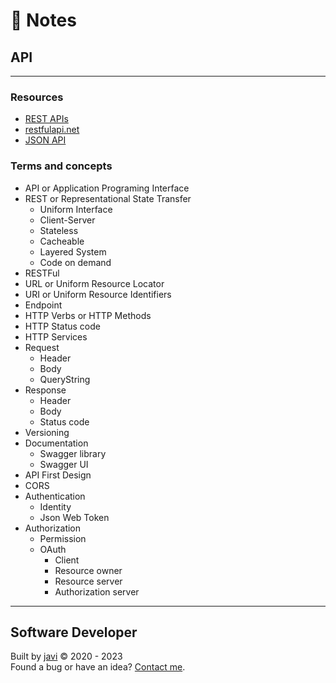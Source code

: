# :memo: Notes
## API
- - -
### Resources
* [REST APIs](https://www.ibm.com/cloud/learn/rest-apis)
* [restfulapi.net](https://restfulapi.net/)
* [JSON API](https://jsonapi.org/)
### Terms and concepts
* API or Application Programing Interface
* REST or Representational State Transfer
  - Uniform Interface
  - Client-Server
  - Stateless
  - Cacheable
  - Layered System
  - Code on demand
* RESTFul
* URL or Uniform Resource Locator
* URI or Uniform Resource Identifiers
* Endpoint
* HTTP Verbs or HTTP Methods
* HTTP Status code
* HTTP Services
* Request
  - Header
  - Body
  - QueryString
* Response
  - Header
  - Body
  - Status code
* Versioning
* Documentation
  - Swagger library
  - Swagger UI
* API First Design
* CORS
* Authentication
  - Identity
  - Json Web Token
* Authorization
  - Permission
  * OAuth
    - Client
    - Resource owner
    - Resource server
    - Authorization server
- - -
## Software Developer
Built by [javi](https://github.com/javierandres-dev/) :copyright: 2020 - 2023  
Found a bug or have an idea? [Contact me](https://www.linkedin.com/in/javierandres-dev/).
